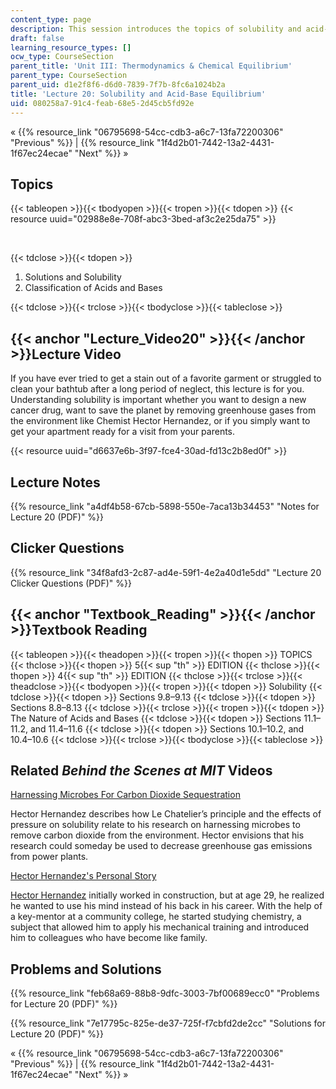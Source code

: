 ```yaml
---
content_type: page
description: This session introduces the topics of solubility and acid-base equilibrium.
draft: false
learning_resource_types: []
ocw_type: CourseSection
parent_title: 'Unit III: Thermodynamics & Chemical Equilibrium'
parent_type: CourseSection
parent_uid: d1e2f8f6-d6d0-7839-7f7b-8fc6a1024b2a
title: 'Lecture 20: Solubility and Acid-Base Equilibrium'
uid: 080258a7-91c4-feab-68e5-2d45cb5fd92e
---
```

« {{% resource_link "06795698-54cc-cdb3-a6c7-13fa72200306" "Previous" %}} | {{% resource_link "1f4d2b01-7442-13a2-4431-1f67ec24ecae" "Next" %}} »

## Topics

{{< tableopen >}}{{< tbodyopen >}}{{< tropen >}}{{< tdopen >}}
{{< resource uuid="02988e8e-708f-abc3-3bed-af3c2e25da75" >}}

 

{{< tdclose >}}{{< tdopen >}}

1. Solutions and Solubility
2. Classification of Acids and Bases

{{< tdclose >}}{{< trclose >}}{{< tbodyclose >}}{{< tableclose >}}

## {{< anchor "Lecture_Video20" >}}{{< /anchor >}}Lecture Video

If you have ever tried to get a stain out of a favorite garment or struggled to clean your bathtub after a long period of neglect, this lecture is for you. Understanding solubility is important whether you want to design a new cancer drug, want to save the planet by removing greenhouse gases from the environment like Chemist Hector Hernandez, or if you simply want to get your apartment ready for a visit from your parents.

{{< resource uuid="d6637e6b-3f97-fce4-30ad-fd13c2b8ed0f" >}}

## Lecture Notes

{{% resource_link "a4df4b58-67cb-5898-550e-7aca13b34453" "Notes for Lecture 20 (PDF)" %}}

## Clicker Questions

{{% resource_link "34f8afd3-2c87-ad4e-59f1-4e2a40d1e5dd" "Lecture 20 Clicker Questions (PDF)" %}}

## {{< anchor "Textbook_Reading" >}}{{< /anchor >}}Textbook Reading

{{< tableopen >}}{{< theadopen >}}{{< tropen >}}{{< thopen >}}
TOPICS
{{< thclose >}}{{< thopen >}}
5{{< sup "th" >}} EDITION
{{< thclose >}}{{< thopen >}}
4{{< sup "th" >}} EDITION
{{< thclose >}}{{< trclose >}}{{< theadclose >}}{{< tbodyopen >}}{{< tropen >}}{{< tdopen >}}
Solubility
{{< tdclose >}}{{< tdopen >}}
Sections 9.8–9.13
{{< tdclose >}}{{< tdopen >}}
Sections 8.8–8.13
{{< tdclose >}}{{< trclose >}}{{< tropen >}}{{< tdopen >}}
The Nature of Acids and Bases
{{< tdclose >}}{{< tdopen >}}
Sections 11.1–11.2, and 11.4–11.6
{{< tdclose >}}{{< tdopen >}}
Sections 10.1–10.2, and 10.4–10.6
{{< tdclose >}}{{< trclose >}}{{< tbodyclose >}}{{< tableclose >}}

## Related *Behind the Scenes at MIT* Videos

[Harnessing Microbes For Carbon Dioxide Sequestration](http://techtv.mit.edu/videos/24158-harnessing-microbes-for-carbon-dioxide-sequestration)

Hector Hernandez describes how Le Chatelier’s principle and the effects of pressure on solubility relate to his research on harnessing microbes to remove carbon dioxide from the environment. Hector envisions that his research could someday be used to decrease greenhouse gas emissions from power plants.

[Hector Hernandez's Personal Story](http://techtv.mit.edu/videos/24157-hector-hernandez-s-personal-story)

[Hector Hernandez](https://web.mit.edu/hectorh/www/HHH/Welcome.html) initially worked in construction, but at age 29, he realized he wanted to use his mind instead of his back in his career. With the help of a key-mentor at a community college, he started studying chemistry, a subject that allowed him to apply his mechanical training and introduced him to colleagues who have become like family.

## Problems and Solutions

{{% resource_link "feb68a69-88b8-9dfc-3003-7bf00689ecc0" "Problems for Lecture 20 (PDF)" %}}

{{% resource_link "7e17795c-825e-de37-725f-f7cbfd2de2cc" "Solutions for Lecture 20 (PDF)" %}}

« {{% resource_link "06795698-54cc-cdb3-a6c7-13fa72200306" "Previous" %}} | {{% resource_link "1f4d2b01-7442-13a2-4431-1f67ec24ecae" "Next" %}} »